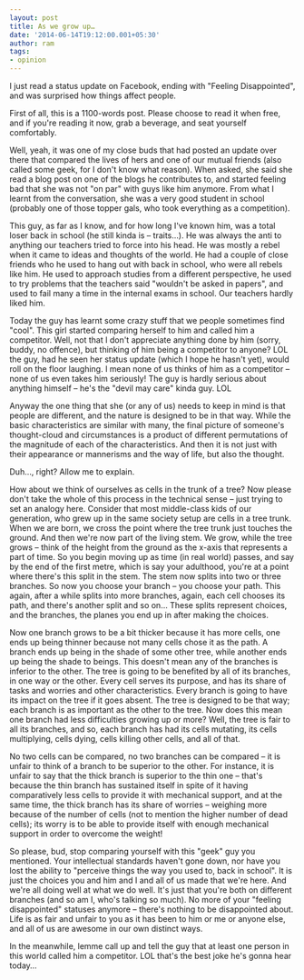 ```yaml
---
layout: post
title: As we grow up…
date: '2014-06-14T19:12:00.001+05:30'
author: ram
tags:
- opinion
---
```


I just read a status update on Facebook, ending with "Feeling Disappointed", and was surprised how things affect people.

First of all, this is a 1100-words post. Please choose to read it when free, and if you're reading it now, grab a beverage, and seat yourself comfortably.

Well, yeah, it was one of my close buds that had posted an update over there that compared the lives of hers and one of our mutual friends (also called some geek, for I don't know what reason). When asked, she said she read a blog post on one of the blogs he contributes to, and started feeling bad that she was not "on par" with guys like him anymore. From what I learnt from the conversation, she was a very good student in school (probably one of those topper gals, who took everything as a competition).

This guy, as far as I know, and for how long I've known him, was a total loser back in school (he still kinda is – traits…). He was always the anti to anything our teachers tried to force into his head. He was mostly a rebel when it came to ideas and thoughts of the world. He had a couple of close friends who he used to hang out with back in school, who were all rebels like him. He used to approach studies from a different perspective, he used to try problems that the teachers said "wouldn't be asked in papers", and used to fail many a time in the internal exams in school. Our teachers hardly liked him.

Today the guy has learnt some crazy stuff that we people sometimes find "cool". This girl started comparing herself to him and called him a competitor. Well, not that I don't appreciate anything done by him (sorry, buddy, no offence), but thinking of him being a competitor to anyone? LOL the guy, had he seen her status update (which I hope he hasn't yet), would roll on the floor laughing. I mean none of us thinks of him as a competitor – none of us even takes him seriously! The guy is hardly serious about anything himself – he's the "devil may care" kinda guy. LOL

Anyway the one thing that she (or any of us) needs to keep in mind is that people are different, and the nature is designed to be in that way. While the basic characteristics are similar with many, the final picture of someone's thought-cloud and circumstances is a product of different permutations of the magnitude of each of the characteristics. And then it is not just with their appearance or mannerisms and the way of life, but also the thought.

Duh…, right? Allow me to explain.

How about we think of ourselves as cells in the trunk of a tree? Now please don't take the whole of this process in the technical sense – just trying to set an analogy here. Consider that most middle-class kids of our generation, who grew up in the same society setup are cells in a tree trunk. When we are born, we cross the point where the tree trunk just touches the ground. And then we're now part of the living stem. We grow, while the tree grows – think of the height from the ground as the x-axis that represents a part of time. So you begin moving up as time (in real world) passes, and say by the end of the first metre, which is say your adulthood, you're at a point where there's this split in the stem. The stem now splits into two or three branches. So now you choose your branch – you choose your path. This again, after a while splits into more branches, again, each cell chooses its path, and there's another split and so on… These splits represent choices, and the branches, the planes you end up in after making the choices.

Now one branch grows to be a bit thicker because it has more cells, one ends up being thinner because not many cells chose it as the path. A branch ends up being in the shade of some other tree, while another ends up being the shade to beings. This doesn't mean any of the branches is inferior to the other. The tree is going to be benefited by all of its branches, in one way or the other. Every cell serves its purpose, and has its share of tasks and worries and other characteristics. Every branch is going to have its impact on the tree if it goes absent. The tree is designed to be that way; each branch is as important as the other to the tree. Now does this mean one branch had less difficulties growing up or more? Well, the tree is fair to all its branches, and so, each branch has had its cells mutating, its cells multiplying, cells dying, cells killing other cells, and all of that.

No two cells can be compared, no two branches can be compared – it is unfair to think of a branch to be superior to the other. For instance, it is unfair to say that the thick branch is superior to the thin one – that's because the thin branch has sustained itself in spite of it having comparatively less cells to provide it with mechanical support, and at the same time, the thick branch has its share of worries – weighing more because of the number of cells (not to mention the higher number of dead cells); its worry is to be able to provide itself with enough mechanical support in order to overcome the weight!

So please, bud, stop comparing yourself with this "geek" guy you mentioned. Your intellectual standards haven't gone down, nor have you lost the ability to "perceive things the way you used to, back in school". It is just the choices you and him and I and all of us made that we're here. And we're all doing well at what we do well. It's just that you're both on different branches (and so am I, who's talking so much). No more of your "feeling disappointed" statuses anymore – there's nothing to be disappointed about. Life is as fair and unfair to you as it has been to him or me or anyone else, and all of us are awesome in our own distinct ways.

In the meanwhile, lemme call up and tell the guy that at least one person in this world called him a competitor. LOL that's the best joke he's gonna hear today…
